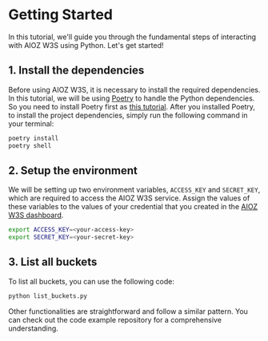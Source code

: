 # Getting Started

In this tutorial, we'll guide you through the fundamental steps of interacting with AIOZ W3S using Python. Let's get started!

## 1. Install the dependencies

Before using AIOZ W3S, it is necessary to install the required dependencies. In this tutorial, we will be using [Poetry](https://python-poetry.org/) to handle the Python dependencies. So you need to install Poetry first as [this tutorial](https://python-poetry.org/docs/#installation). After you installed Poetry, to install the project dependencies, simply run the following command in your terminal:

```bash
poetry install 
poetry shell
```

## 2. Setup the environment

We will be setting up two environment variables, `ACCESS_KEY` and `SECRET_KEY`, which are required to access the AIOZ W3S service. Assign the values of these variables to the values of your credential that you created in the [AIOZ W3S dashboard](https://dashboard-beta.aioz.storage/access).

```bash
export ACCESS_KEY=<your-access-key>
export SECRET_KEY=<your-secret-key>
```

## 3. List all buckets

To list all buckets, you can use the following code:

```bash
python list_buckets.py
```

Other functionalities are straightforward and follow a similar pattern. You can check out the code example repository for a comprehensive understanding.
